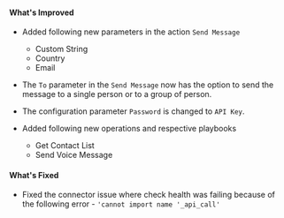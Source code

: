 #### What's Improved

- Added following new parameters in the action `Send Message`
  - Custom String
  - Country
  - Email

- The `To` parameter in the `Send Message` now has the option to send the message to a single person or to a group of person.
- The configuration parameter `Password` is changed to `API Key`.

- Added following new operations and respective playbooks
  - Get Contact List
  - Send Voice Message

#### What's Fixed

- Fixed the connector issue where check health was failing because of the following error - `'cannot import name '_api_call'`